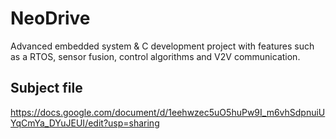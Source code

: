 # NeoDrive
Advanced embedded system &amp; C development project with features such as a RTOS, sensor fusion, control algorithms and V2V communication.

## Subject file
https://docs.google.com/document/d/1eehwzec5uO5huPw9I_m6vhSdpnuiUYqCmYa_DYuJEUI/edit?usp=sharing
